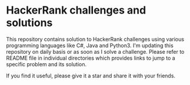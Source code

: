 # HackerRank challenges and solutions

This repository contains solution to HackerRank challenges using various programming languages like C#, Java and Python3. I'm updating this repository on daily basis or as soon as I solve a challenge. Please refer to README file in individual directories which provides links to jump to a specific problem and its solution. 

If you find it useful, please give it a star and share it with your friends.